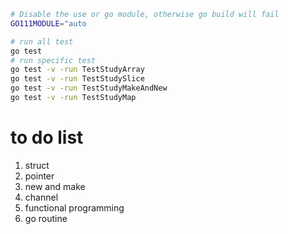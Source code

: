 ```bash
# Disable the use or go module, otherwise go build will fail
GO111MODULE="auto
```

```bash
# run all test
go test
# run specific test
go test -v -run TestStudyArray
go test -v -run TestStudySlice
go test -v -run TestStudyMakeAndNew
go test -v -run TestStudyMap

```

# to do list
1. struct
2. pointer
3. new and make
4. channel
5. functional programming
6. go routine
